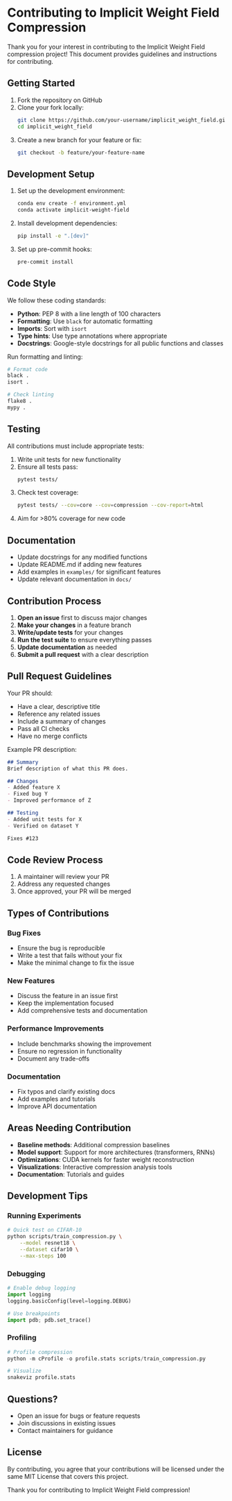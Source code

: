 # Contributing to Implicit Weight Field Compression

Thank you for your interest in contributing to the Implicit Weight Field compression project! This document provides guidelines and instructions for contributing.

## Getting Started

1. Fork the repository on GitHub
2. Clone your fork locally:
   ```bash
   git clone https://github.com/your-username/implicit_weight_field.git
   cd implicit_weight_field
   ```
3. Create a new branch for your feature or fix:
   ```bash
   git checkout -b feature/your-feature-name
   ```

## Development Setup

1. Set up the development environment:
   ```bash
   conda env create -f environment.yml
   conda activate implicit-weight-field
   ```

2. Install development dependencies:
   ```bash
   pip install -e ".[dev]"
   ```

3. Set up pre-commit hooks:
   ```bash
   pre-commit install
   ```

## Code Style

We follow these coding standards:

- **Python**: PEP 8 with a line length of 100 characters
- **Formatting**: Use `black` for automatic formatting
- **Imports**: Sort with `isort`
- **Type hints**: Use type annotations where appropriate
- **Docstrings**: Google-style docstrings for all public functions and classes

Run formatting and linting:
```bash
# Format code
black .
isort .

# Check linting
flake8 .
mypy .
```

## Testing

All contributions must include appropriate tests:

1. Write unit tests for new functionality
2. Ensure all tests pass:
   ```bash
   pytest tests/
   ```
3. Check test coverage:
   ```bash
   pytest tests/ --cov=core --cov=compression --cov-report=html
   ```
4. Aim for >80% coverage for new code

## Documentation

- Update docstrings for any modified functions
- Update README.md if adding new features
- Add examples in `examples/` for significant features
- Update relevant documentation in `docs/`

## Contribution Process

1. **Open an issue** first to discuss major changes
2. **Make your changes** in a feature branch
3. **Write/update tests** for your changes
4. **Run the test suite** to ensure everything passes
5. **Update documentation** as needed
6. **Submit a pull request** with a clear description

## Pull Request Guidelines

Your PR should:

- Have a clear, descriptive title
- Reference any related issues
- Include a summary of changes
- Pass all CI checks
- Have no merge conflicts

Example PR description:
```markdown
## Summary
Brief description of what this PR does.

## Changes
- Added feature X
- Fixed bug Y
- Improved performance of Z

## Testing
- Added unit tests for X
- Verified on dataset Y

Fixes #123
```

## Code Review Process

1. A maintainer will review your PR
2. Address any requested changes
3. Once approved, your PR will be merged

## Types of Contributions

### Bug Fixes
- Ensure the bug is reproducible
- Write a test that fails without your fix
- Make the minimal change to fix the issue

### New Features
- Discuss the feature in an issue first
- Keep the implementation focused
- Add comprehensive tests and documentation

### Performance Improvements
- Include benchmarks showing the improvement
- Ensure no regression in functionality
- Document any trade-offs

### Documentation
- Fix typos and clarify existing docs
- Add examples and tutorials
- Improve API documentation

## Areas Needing Contribution

- **Baseline methods**: Additional compression baselines
- **Model support**: Support for more architectures (transformers, RNNs)
- **Optimizations**: CUDA kernels for faster weight reconstruction
- **Visualizations**: Interactive compression analysis tools
- **Documentation**: Tutorials and guides

## Development Tips

### Running Experiments
```bash
# Quick test on CIFAR-10
python scripts/train_compression.py \
    --model resnet18 \
    --dataset cifar10 \
    --max-steps 100
```

### Debugging
```python
# Enable debug logging
import logging
logging.basicConfig(level=logging.DEBUG)

# Use breakpoints
import pdb; pdb.set_trace()
```

### Profiling
```python
# Profile compression
python -m cProfile -o profile.stats scripts/train_compression.py

# Visualize
snakeviz profile.stats
```

## Questions?

- Open an issue for bugs or feature requests
- Join discussions in existing issues
- Contact maintainers for guidance

## License

By contributing, you agree that your contributions will be licensed under the same MIT License that covers this project.

Thank you for contributing to Implicit Weight Field compression!